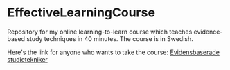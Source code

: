 # EffectiveLearningCourse
Repository for my online learning-to-learn course which teaches evidence-based study techniques in 40 minutes.
The course is in Swedish.

Here's the link for anyone who wants to take the course:
[Evidensbaserade studietekniker](https://qbl.sys.kth.se/sections/evidensbaserade_studietekniker/overview)
